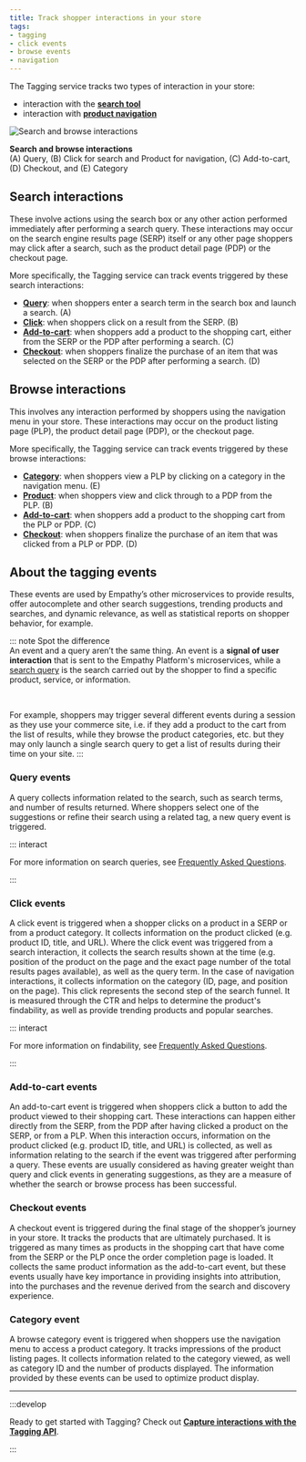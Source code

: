 ```yaml
---
title: Track shopper interactions in your store
tags:
- tagging
- click events
- browse events
- navigation
---
```


The Tagging service tracks two types of interaction in your store: 

* interaction with the **[search tool](interaction-events.md#search-interactions)** 
* interaction with **[product navigation](interaction-events.md#browse-interactions)**  

![Search and browse interactions](~@assets/media/tagging/tagging-func-events.svg)

<FootNote>

**Search and browse interactions** <br/> (A) Query, (B) Click for search and Product for navigation, (C) Add-to-cart, (D) Checkout, and (E) Category

</FootNote> 
<!-- (E) Add-to-wish list -->

## Search interactions    
These involve actions using the search box or any other action performed immediately after performing a search query. These interactions may occur on the search engine results page (SERP) itself or any other page shoppers may click after a search, such as the product detail page (PDP) or the checkout page.   

More specifically, the Tagging service can track events triggered by these search interactions:

- **[Query](interaction-events.md#query-events)**: when shoppers enter a search term in the search box and launch a search.&nbsp;(A)
- **[Click](interaction-events.md#click-events)**: when shoppers click on a result from the SERP.&nbsp;(B)
- **[Add-to-cart](interaction-events.md#add-to-cart-events)**: when shoppers add a product to the shopping cart, either from the SERP or the PDP after performing a search.&nbsp;(C)
- **[Checkout](interaction-events.md#checkout-events)**: when shoppers finalize the purchase of an item that was selected on the SERP or the PDP after performing a search.&nbsp;(D)
<!-- * **[Add-to-wishlist](./interaction-events.md#add-to-wishlist-events)**: when shoppers add a product to their wishlist after performing a search or from a PDP.&nbsp;(E)-->


## Browse interactions
This involves any interaction performed by shoppers using the navigation menu in your store. These interactions may occur on the product listing page (PLP), the product detail page (PDP), or the checkout page.   

More specifically, the Tagging service can track events triggered by these browse interactions:

- **[Category](interaction-events.md#category-event)**: when shoppers view a PLP by clicking on a category in the navigation menu.&nbsp;(E)
- **[Product](interaction-events.md#click-events)**: when shoppers view and click through to a PDP from the PLP.&nbsp;(B)
- **[Add-to-cart](interaction-events.md#add-to-cart-events)**: when shoppers add a product to the shopping cart from the PLP or PDP.&nbsp;(C)
- **[Checkout](interaction-events.md#checkout-events)**: when shoppers finalize the purchase of an item that was clicked from a PLP or PDP.&nbsp;(D)


## About the tagging events
These events are used by Empathy’s other microservices to provide results, offer autocomplete and other search suggestions, trending products and searches, and dynamic relevance, as well as statistical reports on shopper behavior, for example.

::: note Spot the difference  
An event and a query aren’t the same thing. An event is a **signal of user interaction** that is sent to the Empathy Platform's microservices, while a [search query](interaction-events.md#query-events) is the search carried out by the shopper to find a specific product, service, or information.  

</br>

For example, shoppers may trigger several different events during a session as they use your commerce site, i.e. if they add a product to the cart from the list of results, while they browse the product categories, etc. but they may only launch a single search query to get a list of results during their time on your site. 
:::

<!-- Future - Include specific details about features powered by tagging -->


### Query events
A query collects information related to the search, such as search terms, and number of results returned. Where shoppers select one of the suggestions or refine their search using a related tag, a new query event is triggered. 

::: interact 

For more information on search queries, see [Frequently Asked Questions](../../faqs.md).

:::

<!-- Replace FAQ link with link to For more information on how queries are tagged and counted, see Understand the Search Experience. -->


### Click events
A click event is triggered when a shopper clicks on a product in a SERP or from a product category. It collects information on the product clicked (e.g. product ID, title, and URL). Where the click event was triggered from a search interaction, it collects the search results shown at the time (e.g. position of the product on the page and the exact page number of the total results pages available), as well as the query term. In the case of navigation interactions, it collects information on the category (ID, page, and position on the page). This click represents the second step of the search funnel. It is measured through the CTR and helps to determine the product's findability, as well as provide trending products and popular searches. 

::: interact

For more information on findability, see [Frequently Asked Questions](../../faqs.md).

:::

<!-- FUTURE LINK TO TOP CLICKED: For more information on how click events are used to generate trending products and searches, see Understand Search Experience.-->


### Add-to-cart events
An add-to-cart event is triggered when shoppers click a button to add the product viewed to their shopping cart. These interactions can happen either directly from the SERP, from the PDP after having clicked a product on the SERP, or from a PLP. When this interaction occurs, information on the product clicked (e.g. product ID, title, and URL) is collected, as well as information relating to the search if the event was triggered after performing a query. These events are usually considered as having greater weight than query and click events in generating suggestions, as they are a measure of whether the search or browse process has been successful.

<!-- FUTURE LINK TO CONTEXTUALIZE: For more information, see How user and query context search results are calculated. -->


### Checkout events
A checkout event is triggered during the final stage of the shopper’s journey in your store. It tracks the products that are ultimately purchased. It is triggered as many times as products in the shopping cart that have come from the SERP or the PLP once the order completion page is loaded. It collects the same product information as the add-to-cart event, but these events usually have key importance in providing insights into attribution, into the purchases and the revenue derived from the search and discovery experience.

<!-- FUTURE LINK: Measure your Search Experience - information that enables you to determine what queries resulted in checkout events so you can optimize the search -->


### Category event
A browse category event is triggered when shoppers use the navigation menu to access a product category. It tracks impressions of the product listing pages. It collects information related to the category viewed, as well as category ID and the number of products displayed. The information provided by these events can be used to optimize product display.

---

:::develop

Ready to get started with Tagging? Check out **[Capture interactions with the Tagging API](/develop-empathy-platform/capture-interaction-signals/)**.

:::


<!--- Removed on 7.12.2021, according to Pedro Facal's indication that this event is to be deprecated 
### Add-to-wishlist events
An add-to-wishlist event is triggered when shoppers click an add-to-wishlist button either from the SERP or from the PDP. It collects information on the product (category ID, title, and URL) and is usually enriched with data on the product category for that product. These events are usually considered fuzzy signals of shopper intent, as not all items added to wishlist are ultimately purchased.


::: warning
To track these interactions, a wishlist feature that allows shoppers to add, remove, and consult wishlist products must have been implemented.
::: 
-->

